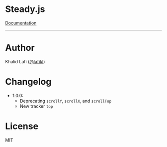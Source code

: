 Steady.js
=========

[Documentation](http://lafikl.github.io/steady.js)


_____


# Author
Khalid Lafi ([@lafikl](http://twitter.com/lafikl))


# Changelog
- 1.0.0:
  - Deprecating `scrollY`, `scrollX`, and `scrollTop`
  - New tracker `top`


# License
MIT

